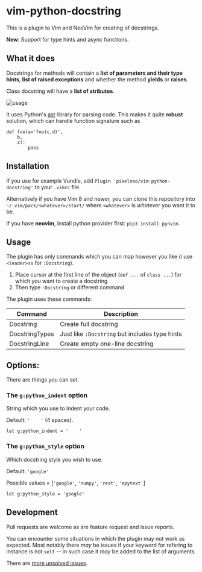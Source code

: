 # vim-python-docstring
This is a plugin to Vim and NeoVim for creating of docstrings. 

**New**: Support for type hints and async functions.

## What it does
Docstrings for methods will contain a **list of parameters and their type hints**, **list of raised exceptions** and whether the method **yields** or **raises**.

Class docstring will have a **list of atributes**. 

![usage](https://media.giphy.com/media/SUtkPJMUd75Vm1UIxG/giphy.gif)

It uses Python's [ast](https://docs.python.org/3/library/ast.html) library for parsing code. 
This makes it quite **robust** solution, which can handle function signature such as 

~~~{.python}
def foo(a='foo(c,d)',
    b,
    z):
        pass
~~~


## Installation
If you use for example Vundle, add `Plugin 'pixelneo/vim-python-docstring'` to your `.vimrc` file.

Alternatively if you have Vim 8 and newer, you can clone this repository into `~/.vim/pack/<whatever>/start/` where `<whatever>` is *whatever* you want it to be.

If you have **neovim**, install python provider first: `pip3 install pynvim`.

## Usage
The plugin has only commands which you can map however you like (i use `<leader>ss` for `:Docstring`).

1. Place cursor at the first line of the object (`def ...` of `class ...`) for which you want to create a docstring
2. Then type `:Docstring` or different command

The plugin uses these commands:

| Command       | Description |
|---------------|-------------|
| Docstring     | Create full docstring 
| DocstringTypes| Just like `:Docstring` but includes type hints
| DocstringLine | Create empty one-line docstring  

## Options:
There are things you can set.

### The `g:python_indent` option
String which you use to indent your code.

Default: `'    '` (4 spaces).

~~~{viml}
let g:python_indent = '    '
~~~

### The `g:python_style` option
Which docstring style you wish to use.

Default: `'google'`

Possible values = [`'google'`, `'numpy'`, `'rest'`, `'epytext'`]

~~~{viml}
let g:python_style = 'google'
~~~

## Development
Pull requests are welcome as are feature request and issue reports.

You can encounter some situations in which the plugin may not work as expected.
Most notably there *may* be issues if your keyword for refering to instance is not `self` -- in such case it *may* be added to the list of arguments.

There are [more unsolved issues](ISSUES.md).

